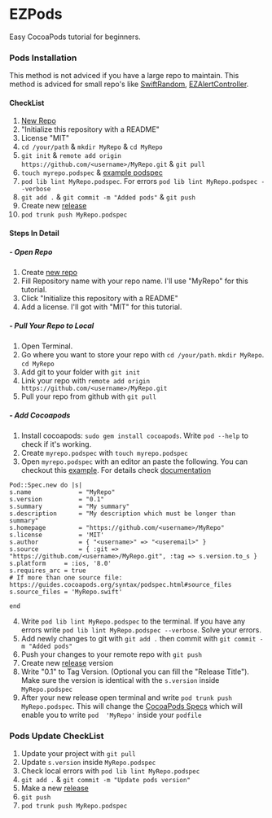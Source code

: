 # EZPods
Easy CocoaPods tutorial for beginners.

### Pods Installation

This method is not adviced if you have a large repo to maintain. This method is adviced for small repo's like [SwiftRandom](https://github.com/thellimist/SwiftRandom), [EZAlertController](https://github.com/thellimist/EZAlertController).

#### CheckList

1. [New Repo](https://github.com/new)
2. "Initialize this repository with a README"
3. License "MIT"
4. `cd /your/path` & `mkdir MyRepo` & `cd MyRepo`
5. `git init` & `remote add origin https://github.com/<username>/MyRepo.git` & `git pull`
6. `touch myrepo.podspec` & [example podspec](https://github.com/thellimist/SwiftRandom/blob/master/SwiftRandom.podspec)
7.  `pod lib lint MyRepo.podspec`. For errors `pod lib lint MyRepo.podspec --verbose`
8.  `git add .` & `git commit -m "Added pods"` & `git push`
9.  Create new [release](https://github.com/<username>/MyRepo/releases/new)
10. `pod trunk push MyRepo.podspec`

#### Steps In Detail

##### - Open Repo

1. Create [new repo](https://github.com/new)
2. Fill Repository name with your repo name. I'll use "MyRepo" for this tutorial.
3. Click "Initialize this repository with a README"
4. Add a license. I'll got with "MIT" for this tutorial.

##### - Pull Your Repo to Local

1. Open Terminal. 
2. Go where you want to store your repo with `cd /your/path`. `mkdir MyRepo`. `cd MyRepo`
3. Add git to your folder with `git init`
4. Link your repo with `remote add origin https://github.com/<username>/MyRepo.git`
5. Pull your repo from github with `git pull`

##### - Add Cocoapods

1. Install cocoapods: `sudo gem install cocoapods`. Write `pod --help` to check if it's working.
2. Create `myrepo.podspec` with `touch myrepo.podspec`
3. Open `myrepo.podspec` with an editor an paste the following. You can checkout this [example](https://github.com/thellimist/SwiftRandom/blob/master/SwiftRandom.podspec). For details check [documentation](https://guides.cocoapods.org/syntax/podspec.html#specification)
  ```
  Pod::Spec.new do |s|
  s.name             = "MyRepo"
  s.version          = "0.1"
  s.summary          = "My summary"
  s.description      = "My description which must be longer than summary"
  s.homepage         = "https://github.com/<username>/MyRepo"
  s.license          = 'MIT'
  s.author           = { "<username>" => "<useremail>" }
  s.source           = { :git => "https://github.com/<username>/MyRepo.git", :tag => s.version.to_s }
  s.platform     = :ios, '8.0'
  s.requires_arc = true
  # If more than one source file: https://guides.cocoapods.org/syntax/podspec.html#source_files
  s.source_files = 'MyRepo.swift' 
  
  end
  ```
4. Write `pod lib lint MyRepo.podspec` to the terminal. If you have any errors write `pod lib lint MyRepo.podspec --verbose`. Solve your errors. 
5. Add newly changes to git with `git add .` then commit with `git commit -m "Added pods"`
6. Push your changes to your remote repo with `git push`
7. Create new [release](`https://github.com/<username>/MyRepo/releases/new) version
9. Write "0.1" to Tag Version. (Optional you can fill the "Release Title"). Make sure the version is identical with the `s.version` inside `MyRepo.podspec`
10. After your new release open terminal and write `pod trunk push MyRepo.podspec`. This will change the [CocoaPods Specs](https://github.com/CocoaPods/Specs) which will enable you to write `pod  'MyRepo'` inside your `podfile`

### Pods Update CheckList

1. Update your project with `git pull`
2. Update `s.version` inside `MyRepo.podspec`
3. Check local errors with `pod lib lint MyRepo.podspec`
4. `git add .` & `git commit -m "Update pods version"`
5. Make a new [release](`https://github.com/<username>/MyRepo/releases)
6. `git push`
7. `pod trunk push MyRepo.podspec`

  

  

  


